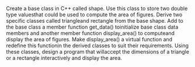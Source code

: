 Create a base class in C++ called ​shape​. Use this class to store two double type valuesthat could be used to compute the area of figures. 
Derive two specific classes called ​triangleand ​rectangle​ from the base shape. Add to the base class a member function ​get_data()​ toinitialize base class 
data members and another member function ​display_area()​ to computeand display the area of figures. Make ​display_area()​ a virtual function and redefine this 
functionin the derived classes to suit their requirements. Using these classes, design a program that willaccept the dimensions of a triangle or a rectangle 
interactively and display the area.
